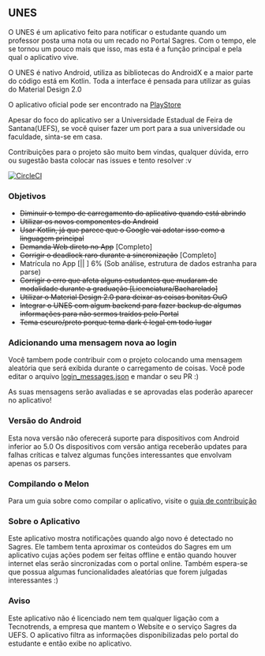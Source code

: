 ## UNES

O UNES é um aplicativo feito para notificar o estudante quando um professor posta uma nota ou um recado no Portal Sagres. Com o tempo, ele se tornou um pouco mais que isso, mas esta é a função principal e pela qual o aplicativo vive.

O UNES é nativo Android, utiliza as bibliotecas do AndroidX e a maior parte do código está em Kotlin. Toda a interface é pensada para utilizar as guias do Material Design 2.0

O aplicativo oficial pode ser encontrado na [PlayStore](https://play.google.com/store/apps/details?id=com.forcetower.uefs)

Apesar do foco do aplicativo ser a Universidade Estadual de Feira de Santana(UEFS), se você quiser fazer um port para a sua universidade ou faculdade, sinta-se em casa.

Contribuições para o projeto são muito bem vindas, qualquer dúvida, erro ou sugestão basta colocar nas issues e tento resolver :v

[![CircleCI](https://circleci.com/gh/ForceTower/Melon.svg?style=svg)](https://circleci.com/gh/ForceTower/Melon)

### Objetivos
* ~~Diminuir o tempo de carregamento do aplicativo quando está abrindo~~
* ~~Utilizar os novos componentes do Android~~
* ~~Usar Kotlin, já que parece que o Google vai adotar isso como a linguagem principal~~
* ~~Demanda Web direto no App~~ [Completo]
* ~~Corrigir o deadlock raro durante a sincronização~~ [Completo]
* Matrícula no App [||                 ] 6% (Sob análise, estrutura de dados estranha para parse)
* ~~Corrigir o erro que afeta alguns estudantes que mudaram de modalidade durante a graduação [Licenciatura/Bacharelado]~~
* ~~Utilizar o Material Design 2.0 para deixar as coisas bonitas OuO~~
* ~~Integrar o UNES com algum backend para fazer backup de algumas informações para não sermos traídos pelo Portal~~
* ~~Tema escuro/preto porque tema dark é legal em todo lugar~~

### Adicionando uma mensagem nova ao login
Você tambem pode contribuir com o projeto colocando uma mensagem aleatória que será exibida durante o carregamento de coisas.
Você pode editar o arquivo [login_messages.json](https://github.com/ForceTower/Melon/blob/development/app/src/main/assets/login_messages.json) e mandar o seu PR :)

As suas mensagens serão avaliadas e se aprovadas elas poderão aparecer no aplicativo!

### Versão do Android
Esta nova versão não oferecerá suporte para dispositivos com Android inferior ao 5.0
Os dispositivos com versão antiga receberão updates para falhas críticas e talvez algumas funções interessantes que envolvam apenas os parsers.

### Compilando o Melon
Para um guia sobre como compilar o aplicativo, visite o [guia de contribuição](https://github.com/ForceTower/Melon/blob/development/CONTRIBUTING.md#preparação-do-projeto-unes-melon)

### Sobre o Aplicativo
Este aplicativo mostra notificações quando algo novo é detectado no Sagres.
Ele tambem tenta aproximar os conteúdos do Sagres em um aplicativo cujas ações podem ser feitas offline e então quando houver internet elas serão sincronizadas com o portal online. Também espera-se que possua algumas funcionalidades aleatórias que forem julgadas interessantes :)

### Aviso
Este aplicativo não é licenciado nem tem qualquer ligação com a Tecnotrends, a empresa que mantem o Website e o serviço Sagres da UEFS. O aplicativo filtra as informações disponibilizadas pelo portal do estudante e então exibe no aplicativo.
